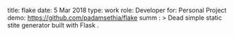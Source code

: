 title: flake
date: 5 Mar 2018
type: work
role: Developer 
for: Personal Project
demo: https://github.com/padamsethia/flake
summ : >
    Dead simple static stite generator built with Flask .

